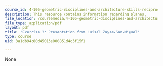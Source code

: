 ```yaml
---
course_id: 4-105-geometric-disciplines-and-architecture-skills-reciprocal-methodologies-fall-2012
description: This resource contains information regarding planes.
file_location: /coursemedia/4-105-geometric-disciplines-and-architecture-skills-reciprocal-methodologies-fall-2012/3a1db94c80d45013e000851d4c3f15f1_MIT4_105F12_Pres_Ex2_LZ.pdf
file_type: application/pdf
layout: pdf
title: 'Exercise 2: Presentation from Luisel Zayas-San-Miguel'
type: course
uid: 3a1db94c80d45013e000851d4c3f15f1

---
```

None